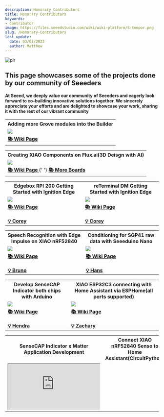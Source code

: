 ```yaml
---
description: Honorary Contributors
title: Honorary Contributors
keywords:
- Contributor
image: https://files.seeedstudio.com/wiki/wiki-platform/S-tempor.png
slug: /Honorary-Contributors
last_update:
  date: 03/01/2023
  author: Matthew
---
```


<p style={{textAlign: 'center'}}>
  <img
    src="https://files.seeedstudio.com/wiki/wiki-platform/honorary_contributor.png"
    alt="pir"
    width={1000}
    height="auto"
  />
</p>

## This page showcases some of the projects done by our community of Seeeders

#### At Seeed, we deeply value our community of Seeeders and eagerly look forward to co-building innovative solutions together. We sincerely appreciate your efforts and are delighted to showcase your work, sharing it with the rest of our vibrant community

<div className="table-center">
  <table style={{margin: '0 auto'}}>
    <tr>
      <th>Adding more Grove modules into the Builder</th>
    </tr>
    <tr>
      <td>
        <div style={{textAlign:'center'}}>
          <img
            src="https://media-cdn.seeedstudio.com/media/catalog/product/cache/bb49d3ec4ee05b6f018e93f896b8a25d/1/-/1-114992986-sensecap-s2110-grove-to-modbus-rs485-converter-first-_2_1_.jpg"
            style={{width:300, height:'auto'}}
          />
        </div>
      </td>
    </tr>
    <tr>
      <td>
        <div className="get_one_now_container" style={{textAlign: 'center'}}>
          <a className="get_one_now_item" href="https://wiki.seeedstudio.com/list_of_supported_grove_n_adding_more">
            <strong>
              <span style={{color: '#FFFFFF', fontSize: '16px'}}>📚 Wiki Page</span>
            </strong>
          </a>
        </div>
      </td>
    </tr>
  </table>
</div>

<div className="table-center">
  <table style={{margin: '0 auto'}}>
    <tr>
      <th>Creating XIAO Components on Flux.ai(3D Deisgn with AI)</th>
    </tr>
    <tr>
      <td>
        <div style={{textAlign:'center'}}>
          <img
            src="https://files.seeedstudio.com/wiki/wiki-ranger/Contributions/PCB_Design_Flux_XIAO/PCB_Design_XIAO6.png"
            style={{width:600, height:'auto'}}
          />
        </div>
      </td>
    </tr>
    <tr>
      <td>
        <div className="get_one_now_container" style={{textAlign: 'center'}}>
          <a className="get_one_now_item" href="https://wiki.seeedstudio.com/PCB_Design_XIAO">
            <strong>
              <span style={{color: '#FFFFFF', fontSize: '16px'}}>📚 Wiki Page</span>
            </strong>
          </a>
          {' '}
          <a className="get_one_now_item" href="https://www.flux.ai/seeedstudio">
            <strong>
              <span style={{color: '#FFFFFF', fontSize: '16px'}}>📚 More Boards</span>
            </strong>
          </a>
        </div>
      </td>
    </tr>
  </table>
</div>

<div className="table-center">
  <table style={{margin: '0 auto'}}>
    <tr>
      <th>Edgebox RPI 200 Getting Started with Ignition Edge</th>
      <th>reTerminal DM Getting Started with Ignition Edge</th>
    </tr>
    <tr>
      <td>
        <div style={{textAlign:'center'}}>
          <img
            src="https://files.seeedstudio.com/wiki/wiki-ranger/Contributions/EdgeBox-200-Ignition/EdgeBox-200_Ignition_Edge.png"
            style={{width:300, height:'auto'}}
          />
        </div>
      </td>
      <td>
        <div style={{textAlign:'center'}}>
          <img
            src="https://files.seeedstudio.com/wiki/wiki-ranger/Contributions/reTerminal-DM-Ignition/reTerminal_DM_Ignition_Edge.png"
            style={{width:300, height:'auto'}}
          />
        </div>
      </td>
    </tr>
    <tr>
      <td>
        <div className="get_one_now_container" style={{textAlign: 'center'}}>
          <a className="get_one_now_item" href="https://wiki.seeedstudio.com/Edgebox-rpi-200-ignition-edge/">
            <strong>
              <span style={{color: '#FFFFFF', fontSize: '16px'}}>📚 Wiki Page</span>
            </strong>
          </a>
        </div>
        <br/>
        <div className="get_one_now_container" style={{textAlign: 'center'}}>
          <a className="get_one_now_item" href="https://github.com/orgs/Seeed-Studio/projects/6/views/1?pane=issue&itemId=35980029">
            <strong>
              <span style={{color: '#FFFFFF', fontSize: '16px'}}>💡 Corey</span>
            </strong>
          </a>
        </div>
      </td>
      <td>
        <div className="get_one_now_container" style={{textAlign: 'center'}}>
          <a className="get_one_now_item" href="https://wiki.seeedstudio.com/reTerminal-DM-Getting-Started-with-Ignition-Edge/">
            <strong>
              <span style={{color: '#FFFFFF', fontSize: '16px'}}>📚 Wiki Page</span>
            </strong>
          </a>
        </div>
        <br/>
        <div className="get_one_now_container" style={{textAlign: 'center'}}>
          <a className="get_one_now_item" href="https://github.com/orgs/Seeed-Studio/projects/6/views/1?pane=issue&itemId=35979679">
            <strong>
              <span style={{color: '#FFFFFF', fontSize: '16px'}}>💡 Corey</span>
            </strong>
          </a>
        </div>
      </td>
    </tr>
  </table>
</div>

<div className="table-center">
  <table style={{margin: '0 auto'}}>
    <tr>
      <th>Speech Recognition with Edge Impulse on XIAO nRF52840</th>
      <th>Conditioning for SGP41 raw data with Seeeduino Nano</th>
    </tr>
    <tr>
      <td>
        <div style={{textAlign:'center'}}>
          <img
            src="https://files.seeedstudio.com/wiki/wiki-ranger/Contributions/BLE-PDM-TinyML/edge42.gif"
            style={{width:300, height:'auto'}}
          />
        </div>
      </td>
      <td>
        <div style={{textAlign:'center'}}>
          <img
            src="https://files.seeedstudio.com/wiki/wiki-ranger/Contributions/seeeduino_nano-SGP41-correction/2.jpg"
            style={{width:300, height:'auto'}}
          />
        </div>
      </td>
    </tr>
    <tr>
      <td>
        <div className="get_one_now_container" style={{textAlign: 'center'}}>
          <a className="get_one_now_item" href="https://wiki.seeedstudio.com/XIAO-BLE-PDM-EI/">
            <strong>
              <span style={{color: '#FFFFFF', fontSize: '16px'}}>📚 Wiki Page</span>
            </strong>
          </a>
        </div>
        <br/>
        <div className="get_one_now_container" style={{textAlign: 'center'}}>
          <a className="get_one_now_item" href="https://github.com/orgs/Seeed-Studio/projects/6?pane=issue&itemId=35979237">
            <strong>
              <span style={{color: '#FFFFFF', fontSize: '16px'}}>💡 Bruno</span>
            </strong>
          </a>
        </div>
      </td>
      <td>
        <div className="get_one_now_container" style={{textAlign: 'center'}}>
          <a className="get_one_now_item" href="https://wiki.seeedstudio.com/grove-sgp41-with-aht20/">
            <strong>
              <span style={{color: '#FFFFFF', fontSize: '16px'}}>📚 Wiki Page</span>
            </strong>
          </a>
        </div>
        <br/>
        <div className="get_one_now_container" style={{textAlign: 'center'}}>
          <a className="get_one_now_item" href="https://github.com/orgs/Seeed-Studio/projects/6/views/1?pane=issue&itemId=35179519">
            <strong>
              <span style={{color: '#FFFFFF', fontSize: '16px'}}>💡 Hans</span>
            </strong>
          </a>
        </div>
      </td>
    </tr>
  </table>
</div>

<div className="table-center">
  <table style={{margin: '0 auto'}}>
    <tr>
      <th>Develop SenseCAP Indicator both chips with Arduino</th>
      <th>XIAO ESP32C3 connecting with Home Assistant via ESPHome(all ports supported)</th>
    </tr>
    <tr>
      <td>
        <div style={{textAlign:'center'}}>
          <img
            src="https://files.seeedstudio.com/wiki/SenseCAP/SenseCAP_Indicator/SenseCAP_Indicator_1.png"
            style={{width:300, height:'auto'}}
          />
        </div>
      </td>
      <td>
        <div style={{textAlign:'center'}}>
          <img
            src="https://files.seeedstudio.com/wiki/wiki-ranger/Contributions/C3-ESPHome-full_function/43.png"
            style={{width:300, height:'auto'}}
          />
        </div>
      </td>
    </tr>
    <tr>
      <td>
        <div className="get_one_now_container" style={{textAlign: 'center'}}>
          <a className="get_one_now_item" href="https://wiki.seeedstudio.com/SenseCAP_Indicator_ESP32_Arduino/">
            <strong>
              <span style={{color: '#FFFFFF', fontSize: '16px'}}>📚 Wiki Page</span>
            </strong>
          </a>
        </div>
        <br/>
        <div className="get_one_now_container" style={{textAlign: 'center'}}>
          <a className="get_one_now_item" href="https://github.com/orgs/Seeed-Studio/projects/6/views/1?pane=issue&itemId=35925769">
            <strong>
              <span style={{color: '#FFFFFF', fontSize: '16px'}}>💡 Hendra</span>
            </strong>
          </a>
        </div>
      </td>
      <td>
        <div className="get_one_now_container" style={{textAlign: 'center'}}>
          <a className="get_one_now_item" href="https://wiki.seeedstudio.com/XIAO-ESP32C3-for-ESPHome-Support/">
            <strong>
              <span style={{color: '#FFFFFF', fontSize: '16px'}}>📚 Wiki Page</span>
            </strong>
          </a>
        </div>
        <br/>
        <div className="get_one_now_container" style={{textAlign: 'center'}}>
          <a className="get_one_now_item" href="https://github.com/Seeed-Studio/wiki-documents/issues/603">
            <strong>
              <span style={{color: '#FFFFFF', fontSize: '16px'}}>💡 Zachary</span>
            </strong>
          </a>
        </div>
      </td>
    </tr>
  </table>
</div>

<div className="table-center">
  <table style={{margin: '0 auto'}}>
    <tr>
      <th>SenseCAP Indicator x Matter Application Development</th>
      <th>Connect XIAO nRF52840 Sense to Home Assistant(CircuitPython)</th>
    </tr>
    <tr>
      <td>
        <iframe
          className="youtube-video"
          src="https://www.youtube.com/embed/LCIWqwmCZ54"
          title="YouTube video player"
          style={{border: 'none'}}
          allow="accelerometer; autoplay; clipboard-write; encrypted-media; gyroscope; picture-in-picture; web-share"
          allowFullScreen
        />
      </td>
      <td>
        <div style={{textAlign:'center'}}>
          <img
            src="https://files.seeedstudio.com/wiki/wiki-ranger/Contributions/BLE-HA/17_HA.png"
            style={{width:300, height:'auto'}}
          />
        </div>
      </td>
    </tr>
    <tr>
      <td>
        <div className="get_one_now_container" style={{textAlign: 'center'}}>
          <a className="get_one_now_item" href="https://wiki.seeedstudio.com/SenseCAP_Indicator_Application_Matter/">
            <strong>
              <span style={{color: '#FFFFFF', fontSize: '16px'}}>📚 Wiki Page</span>
            </strong>
          </a>
        </div>
        <br/>
        <div className="get_one_now_container" style={{textAlign: 'center'}}>
          <a className="get_one_now_item" href="https://github.com/orgs/Seeed-Studio/projects/6/views/1?pane=issue&itemId=35925578">
            <strong>
              <span style={{color: '#FFFFFF', fontSize: '16px'}}>💡 Tim</span>
            </strong>
          </a>
        </div>
      </td>
      <td>
        <div className="get_one_now_container" style={{textAlign: 'center'}}>
          <a className="get_one_now_item" href="https://wiki.seeedstudio.com/XIAO_BLE_HA/">
            <strong>
              <span style={{color: '#FFFFFF', fontSize: '16px'}}>📚 Wiki Page</span>
            </strong>
          </a>
        </div>
        <br/>
        <div className="get_one_now_container" style={{textAlign: 'center'}}>
          <a className="get_one_now_item" href="https://github.com/orgs/Seeed-Studio/projects/6?pane=issue&itemId=35979237">
            <strong>
              <span style={{color: '#FFFFFF', fontSize: '16px'}}>💡 Bruno</span>
            </strong>
          </a>
        </div>
      </td>
    </tr>
  </table>
</div>

<div className="table-center">
  <table style={{margin: '0 auto'}}>
    <tr>
      <th>Raspberry Pi Platform Devices Guide</th>
      <th>MicroPython Designed for XIAO ESP32S3 Sense</th>
    </tr>
    <tr>
      <td>
        <div style={{textAlign:'center'}}>
          <img
            src="https://media-cdn.seeedstudio.com/media/catalog/product/cache/9d0ce51a71ce6a79dfa2a98d65a0f0bd/r/a/raspberry-pi-preview_2.png"
            style={{width:300, height:'auto'}}
          />
        </div>
      </td>
      <td>
        <div style={{textAlign:'center'}}>
          <img
            src="https://files.seeedstudio.com/wiki/wiki-ranger/Contributions/S3-MicroPy/run_the_client.jpeg"
            style={{width:300, height:'auto'}}
          />
        </div>
      </td>
    </tr>
    <tr>
      <td>
        <div className="get_one_now_container" style={{textAlign: 'center'}}>
          <a className="get_one_now_item" href="https://wiki.seeedstudio.com/Raspberry_Pi/">
            <strong>
              <span style={{color: '#FFFFFF', fontSize: '16px'}}>📚 Wiki Page</span>
            </strong>
          </a>
        </div>
        <br/>
        <div className="get_one_now_container" style={{textAlign: 'center'}}>
          <a className="get_one_now_item" href="https://github.com/orgs/Seeed-Studio/projects/6/views/1?pane=issue&itemId=33963820">
            <strong>
              <span style={{color: '#FFFFFF', fontSize: '16px'}}>💡 thompcd</span>
            </strong>
          </a>
        </div>
      </td>
      <td>
        <div className="get_one_now_container" style={{textAlign: 'center'}}>
          <a className="get_one_now_item" href="https://wiki.seeedstudio.com/XIAO_ESP32S3_Micropython/">
            <strong>
              <span style={{color: '#FFFFFF', fontSize: '16px'}}>📚 Wiki Page</span>
            </strong>
          </a>
        </div>
        <br/>
        <div className="get_one_now_container" style={{textAlign: 'center'}}>
          <a className="get_one_now_item" href="https://github.com/orgs/Seeed-Studio/projects/6/views/1?pane=issue&itemId=35979545">
            <strong>
              <span style={{color: '#FFFFFF', fontSize: '14px'}}>💡 shariltumin / Hendra</span>
            </strong>
          </a>
        </div>
      </td>
    </tr>
  </table>
</div>

<div className="table-center">
  <table style={{margin: '0 auto'}}>
    <tr>
      <th colSpan="3">Collaborated Project</th>
    </tr>
    <tr>
      <th>CircuitPython for ESP32S3</th>
      <th>MicroPython for ESP32C3</th>
    </tr>
    <tr>
      <td>
        <div style={{textAlign:'center'}}>
          <img
            src="https://files.seeedstudio.com/wiki/wiki-ranger/Contributions/S3-CIRCUITPY/13.jpg"
            style={{width:300, height:'auto'}}
          />
        </div>
      </td>
      <td>
        <div style={{textAlign:'center'}}>
          <img
            src="https://files.seeedstudio.com/wiki/wiki-ranger/Contributions/C3-MicroPy/C3-MicroPython10.jpg"
            style={{width:300, height:'auto'}}
          />
        </div>
      </td>
    </tr>
    <tr>
      <td>
        <div className="get_one_now_container" style={{textAlign: 'center'}}>
          <a className="get_one_now_item" href="https://wiki.seeedstudio.com/XIAO_ESP32S3_CircuitPython/">
            <strong>
              <span style={{color: '#FFFFFF', fontSize: '16px'}}>📚 Wiki Page</span>
            </strong>
          </a>
        </div>
        <br/>
        <div className="get_one_now_container" style={{textAlign: 'center'}}>
          <a className="get_one_now_item" href="https://github.com/orgs/Seeed-Studio/projects/6?pane=issue&itemId=35178340">
            <strong>
              <span style={{color: '#FFFFFF', fontSize: '16px'}}>💡 Isaac</span>
            </strong>
          </a>
        </div>
      </td>
      <td>
        <div className="get_one_now_container" style={{textAlign: 'center'}}>
          <a className="get_one_now_item" href="https://wiki.seeedstudio.com/XIAO_ESP32C3_MicroPython/">
            <strong>
              <span style={{color: '#FFFFFF', fontSize: '16px'}}>📚 Wiki Page</span>
            </strong>
          </a>
        </div>
        <br/>
        <div className="get_one_now_container" style={{textAlign: 'center'}}>
          <a className="get_one_now_item" href="https://github.com/orgs/Seeed-Studio/projects/6/views/1?pane=issue&itemId=35177053">
            <strong>
              <span style={{color: '#FFFFFF', fontSize: '16px'}}>💡 Zachay-NAU</span>
            </strong>
          </a>
        </div>
      </td>
    </tr>
  </table>
</div>

<div className="table-center">
  <table style={{margin: '0 auto'}}>
    <tr>
      <th colSpan="3">Collaborated Project</th>
    </tr>
    <tr>
      <th>Build Your Own Weather Dashboard Using Grafana</th>
      <th>Hard Hat Detection with NVIDIA Jetson</th>
    </tr>
    <tr>
      <td>
        <div style={{textAlign:'center'}}>
          <img
            src="https://www.the-diy-life.com/wp-content/uploads/2021/12/reTerminal-InfluxDB-and-Grafana-Weather-Dashboard.jpg?ezimgfmt=ng:webp/ngcb1"
            style={{width:300, height:'auto'}}
          />
        </div>
      </td>
      <td>
        <div style={{textAlign:'center'}}>
          <img
            src="https://files.seeedstudio.com/wiki/2.23jetsonedge/nvresult1.png"
            style={{width:300, height:'auto'}}
          />
        </div>
      </td>
    </tr>
    <tr>
      <td>
        <div className="get_one_now_container" style={{textAlign: 'center'}}>
          <a className="get_one_now_item" href="https://wiki.seeedstudio.com/weather-dashboard-with-Grafana-reTerminal/">
            <strong>
              <span style={{color: '#FFFFFF', fontSize: '16px'}}>📚 Wiki Page</span>
            </strong>
          </a>
        </div>
        <br/>
        <div className="get_one_now_container" style={{textAlign: 'center'}}>
          <a className="get_one_now_item" href="https://www.the-diy-life.com/grafana-weather-dashboard-on-the-reterminal-by-seeed-studio/">
            <strong>
              <span style={{color: '#FFFFFF', fontSize: '14px'}}>💡 Michaelm Klementsk</span>
            </strong>
          </a>
        </div>
      </td>
      <td>
        <div className="get_one_now_container" style={{textAlign: 'center'}}>
          <a className="get_one_now_item" href="https://wiki.seeedstudio.com/HardHat/">
            <strong>
              <span style={{color: '#FFFFFF', fontSize: '16px'}}>📚 Wiki Page</span>
            </strong>
          </a>
        </div>
        <br/>
        <div className="get_one_now_container" style={{textAlign: 'center'}}>
          <a className="get_one_now_item" href="https://github.com/Zachay-NAU/Hard-Hat-Detectation">
            <strong>
              <span style={{color: '#FFFFFF', fontSize: '14px'}}>💡 Zachay-NAU</span>
            </strong>
          </a>
        </div>
      </td>
    </tr>
  </table>
</div>

### Documentation

<div className="table-center">
  <table style={{margin: '0 auto'}}>
    <tr>
      <th colSpan="3">Page Added</th>
    </tr>
    <tr>
      <th>XIAO Series Introduction Page Added</th>
    </tr>
    <tr>
      <td>
        <div style={{textAlign:'center'}}>
          <img
            src="https://files.seeedstudio.com/wiki/xiao_topicpage/main.png"
            style={{width:300, height:'auto'}}
          />
        </div>
      </td>
    </tr>
    <tr>
      <td>
        <div className="get_one_now_container" style={{textAlign: 'center'}}>
          <a className="get_one_now_item" href="https://wiki.seeedstudio.com/SeeedStudio_XIAO_Series_Introduction/">
            <strong>
              <span style={{color: '#FFFFFF', fontSize: '16px'}}>📚 Wiki Page</span>
            </strong>
          </a>
        </div>
        <br/>
        <div className="get_one_now_container" style={{textAlign: 'center'}}>
          <a className="get_one_now_item" href="https://github.com/Seeed-Studio/wiki-documents/pull/387/files">
            <strong>
              <span style={{color: '#FFFFFF', fontSize: '16px'}}>👍 PR: #387</span>
            </strong>
          </a>
        </div>
      </td>
    </tr>
  </table>
</div>

### More

<div className="table-center">
  <table style={{margin: '0 auto'}}>
    <tr>
      <th>Xiao Sense Accelerometer Examples and Low Power</th>
      <th>Grove - Wio-e5 library for Arduino Boards</th>
    </tr>
    <tr>
      <td>
        <div style={{textAlign:'center'}}>
          <img
            src="https://files.seeedstudio.com/wiki/wiki-platform/tech_support1.png"
            style={{width:300, height:'auto'}}
          />
        </div>
      </td>
      <td>
        <div style={{textAlign:'center'}}>
          <img
            src="https://files.seeedstudio.com/wiki/wiki-platform/tech_support4.png"
            style={{width:300, height:'auto'}}
          />
        </div>
      </td>
    </tr>
    <tr>
      <td>
        <div className="get_one_now_container" style={{textAlign: 'center'}}>
          <a className="get_one_now_item" href="https://forum.seeedstudio.com/t/xiao-sense-accelerometer-examples-and-low-power/270801">
            <strong>
              <span style={{color: '#FFFFFF', fontSize: '16px'}}>👍 daCoder</span>
            </strong>
          </a>
        </div>
      </td>
      <td>
        <div className="get_one_now_container" style={{textAlign: 'center'}}>
          <a className="get_one_now_item" href="https://forum.seeedstudio.com/t/xiao-sense-accelerometer-examples-and-low-power/270801">
            <strong>
              <span style={{color: '#FFFFFF', fontSize: '16px'}}>👍 Andres</span>
            </strong>
          </a>
        </div>
      </td>
    </tr>
  </table>
</div>
